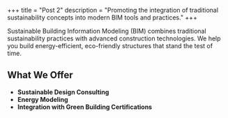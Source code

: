 +++
title = "Post 2"
description = "Promoting the integration of traditional sustainability concepts into modern BIM tools and practices."
+++

Sustainable Building Information Modeling (BIM) combines traditional sustainability practices with advanced construction technologies. We help you build energy-efficient, eco-friendly structures that stand the test of time.

## What We Offer

- **Sustainable Design Consulting**
- **Energy Modeling**
- **Integration with Green Building Certifications**

